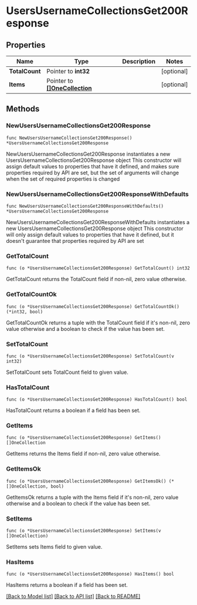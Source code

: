 # UsersUsernameCollectionsGet200Response

## Properties

Name | Type | Description | Notes
------------ | ------------- | ------------- | -------------
**TotalCount** | Pointer to **int32** |  | [optional] 
**Items** | Pointer to [**[]OneCollection**](OneCollection.md) |  | [optional] 

## Methods

### NewUsersUsernameCollectionsGet200Response

`func NewUsersUsernameCollectionsGet200Response() *UsersUsernameCollectionsGet200Response`

NewUsersUsernameCollectionsGet200Response instantiates a new UsersUsernameCollectionsGet200Response object
This constructor will assign default values to properties that have it defined,
and makes sure properties required by API are set, but the set of arguments
will change when the set of required properties is changed

### NewUsersUsernameCollectionsGet200ResponseWithDefaults

`func NewUsersUsernameCollectionsGet200ResponseWithDefaults() *UsersUsernameCollectionsGet200Response`

NewUsersUsernameCollectionsGet200ResponseWithDefaults instantiates a new UsersUsernameCollectionsGet200Response object
This constructor will only assign default values to properties that have it defined,
but it doesn't guarantee that properties required by API are set

### GetTotalCount

`func (o *UsersUsernameCollectionsGet200Response) GetTotalCount() int32`

GetTotalCount returns the TotalCount field if non-nil, zero value otherwise.

### GetTotalCountOk

`func (o *UsersUsernameCollectionsGet200Response) GetTotalCountOk() (*int32, bool)`

GetTotalCountOk returns a tuple with the TotalCount field if it's non-nil, zero value otherwise
and a boolean to check if the value has been set.

### SetTotalCount

`func (o *UsersUsernameCollectionsGet200Response) SetTotalCount(v int32)`

SetTotalCount sets TotalCount field to given value.

### HasTotalCount

`func (o *UsersUsernameCollectionsGet200Response) HasTotalCount() bool`

HasTotalCount returns a boolean if a field has been set.

### GetItems

`func (o *UsersUsernameCollectionsGet200Response) GetItems() []OneCollection`

GetItems returns the Items field if non-nil, zero value otherwise.

### GetItemsOk

`func (o *UsersUsernameCollectionsGet200Response) GetItemsOk() (*[]OneCollection, bool)`

GetItemsOk returns a tuple with the Items field if it's non-nil, zero value otherwise
and a boolean to check if the value has been set.

### SetItems

`func (o *UsersUsernameCollectionsGet200Response) SetItems(v []OneCollection)`

SetItems sets Items field to given value.

### HasItems

`func (o *UsersUsernameCollectionsGet200Response) HasItems() bool`

HasItems returns a boolean if a field has been set.


[[Back to Model list]](../README.md#documentation-for-models) [[Back to API list]](../README.md#documentation-for-api-endpoints) [[Back to README]](../README.md)


